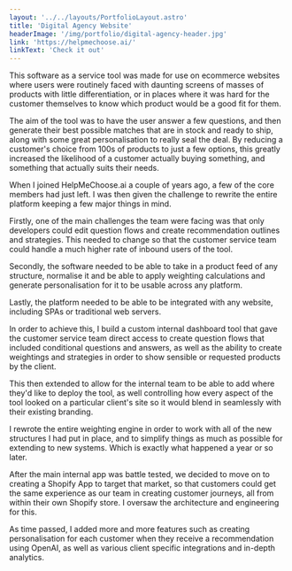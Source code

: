 ```yaml
---
layout: '../../layouts/PortfolioLayout.astro'
title: 'Digital Agency Website'
headerImage: '/img/portfolio/digital-agency-header.jpg'
link: 'https://helpmechoose.ai/'
linkText: 'Check it out'
---
```


This software as a service tool was made for use on ecommerce websites where users were routinely faced with daunting screens of masses of products with little differentiation, or in places where it was hard for the customer themselves to know which product would be a good fit for them.

The aim of the tool was to have the user answer a few questions, and then generate their best possible matches that are in stock and ready to ship, along with some great personalisation to really seal the deal. By reducing a customer's choice from 100s of products to just a few options, this greatly increased the likelihood of a customer actually buying something, and something that actually suits their needs.

When I joined HelpMeChoose.ai a couple of years ago, a few of the core members had just left. I was then given the challenge to rewrite the entire platform keeping a few major things in mind.

Firstly, one of the main challenges the team were facing was that only developers could edit question flows and create recommendation outlines and strategies. This needed to change so that the customer service team could handle a much higher rate of inbound users of the tool.

Secondly, the software needed to be able to take in a product feed of any structure, normalise it and be able to apply weighting calculations and generate personalisation for it to be usable across any platform.

Lastly, the platform needed to be able to be integrated with any website, including SPAs or traditional web servers.

In order to achieve this, I build a custom internal dashboard tool that gave the customer service team direct access to create question flows that included conditional questions and answers, as well as the ability to create weightings and strategies in order to show sensible or requested products by the client.

This then extended to allow for the internal team to be able to add where they'd like to deploy the tool, as well controlling how every aspect of the tool looked on a particular client's site so it would blend in seamlessly with their existing branding.

I rewrote the entire weighting engine in order to work with all of the new structures I had put in place, and to simplify things as much as possible for extending to new systems. Which is exactly what happened a year or so later.

After the main internal app was battle tested, we decided to move on to creating a Shopify App to target that market, so that customers could get the same experience as our team in creating customer journeys, all from within their own Shopify store. I oversaw the architecture and engineering for this.

As time passed, I added more and more features such as creating personalisation for each customer when they receive a recommendation using OpenAI, as well as various client specific integrations and in-depth analytics.
